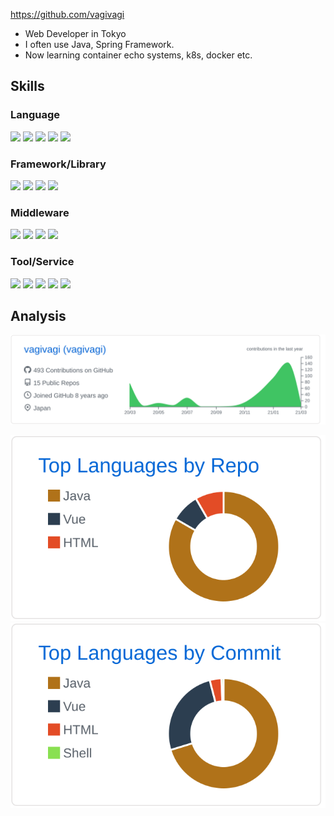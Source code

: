 https://github.com/vagivagi

- Web Developer in Tokyo
- I often use Java, Spring Framework.
- Now learning container echo systems, k8s, docker etc.

## Skills

### Language


[![](https://img.shields.io/badge/-Java-007396?style=flat&logo=Java)](https://www.java.com/)
[![](https://img.shields.io/badge/-JavaScript-fff?style=flat&logo=JavaScript)](https://developer.mozilla.org/docs/Web/JavaScript)
[![](https://img.shields.io/badge/-TypeScript-fff?style=flat&logo=TypeScript)](https://www.typescriptlang.org/)
[![](https://img.shields.io/badge/-Ruby-CC342D?style=flat&logo=ruby)](https://www.ruby-lang.org/)
[![](https://img.shields.io/badge/-Go-fff?style=flat&logo=Go)](https://golang.org/)

### Framework/Library

[![](https://img.shields.io/badge/-Spring-fff?style=flat&logo=Spring)](https://spring.io/projects/spring-framework)
[![](https://img.shields.io/badge/-Vue.js-fff?style=flat&logo=Vue.js)](https://vuejs.org/index.html)
[![](https://img.shields.io/badge/-Nuxt.js-fff?style=flat&logo=Nuxt.js)](https://nuxtjs.org/)
[![](https://img.shields.io/badge/-React-fff?style=flat&logo=React)](https://reactjs.org/)


### Middleware

[![](https://img.shields.io/badge/-Docker-fff?style=flat&logo=docker)](https://www.docker.com/)
[![](https://img.shields.io/badge/-Kubernetes-fff?style=flat&logo=Kubernetes)](https://kubernetes.io/)
[![](https://img.shields.io/badge/-MySQL-fff?style=flat&logo=mysql)](https://www.mysql.com/)
[![](https://img.shields.io/badge/-Redis-fff?style=flat&logo=redis)](https://redis.io/)

### Tool/Service

[![](https://img.shields.io/badge/-GitHub-181717?style=flat&logo=GitHub)](https://github.com)
[![](https://img.shields.io/badge/-GitHubActions-fff?style=flat&logo=GitHub-Actions)](https://github.co.jp/features/actions)
[![](https://img.shields.io/badge/-Azure-fff?style=flat&logo=microsoft-azure)](https://azure.microsoft.com/)
[![](https://img.shields.io/badge/-Heroku-430098?style=flat&logo=Heroku)](https://www.heroku.com/)
[![](https://img.shields.io/badge/-Concourse-fff?style=flat&logo=Concourse)](https://concourse-ci.org/)

## Analysis

[![](https://raw.githubusercontent.com/vagivagi/vagivagi/main/profile-summary-card-output/github/0-profile-details.svg)](https://github.com/vagivagi)

[![](https://raw.githubusercontent.com/vagivagi/vagivagi/main/profile-summary-card-output/github/1-repos-per-language.svg)](https://github.com/vagivagi)
[![](https://raw.githubusercontent.com/vagivagi/vagivagi/main/profile-summary-card-output/github/2-most-commit-language.svg)](https://github.com/vagivagi)

